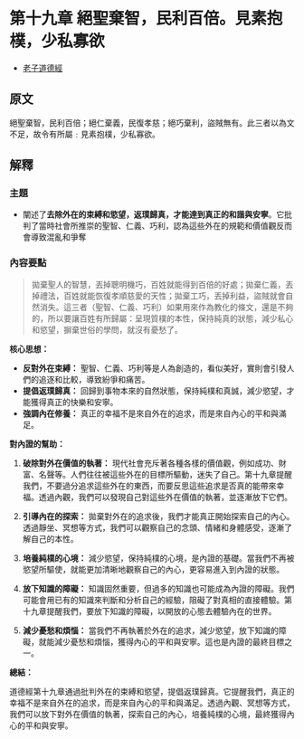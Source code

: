 # 第十九章 絕聖棄智，民利百倍。見素抱樸，少私寡欲

- [老子道德經](https://www.daodejing.org/)

## 原文
絕聖棄智，民利百倍；絕仁棄義，民復孝慈；絕巧棄利，盜賊無有。此三者以為文不足，故令有所屬﹕見素抱樸，少私寡欲。 

## 解釋
### 主題
- 闡述了**去除外在的束縛和慾望，返璞歸真，才能達到真正的和諧與安寧**。它批判了當時社會所推崇的聖智、仁義、巧利，認為這些外在的規範和價值觀反而會導致混亂和爭奪

### 內容要點
> 拋棄聖人的智慧，丟掉聰明機巧，百姓就能得到百倍的好處；拋棄仁義，丟掉禮法，百姓就能恢復孝順慈愛的天性；拋棄工巧，丟掉利益，盜賊就會自然消失。這三者（聖智、仁義、巧利）如果用來作為教化的條文，還是不夠的，所以要讓百姓有所歸屬：呈現質樸的本性，保持純真的狀態，減少私心和慾望，摒棄世俗的學問，就沒有憂愁了。

**核心思想：**

*   **反對外在束縛：** 聖智、仁義、巧利等是人為創造的，看似美好，實則會引發人們的追逐和比較，導致紛爭和痛苦。
*   **提倡返璞歸真：** 回歸到事物本來的自然狀態，保持純樸和真誠，減少慾望，才能獲得真正的快樂和安寧。
*   **強調內在修養：** 真正的幸福不是來自外在的追求，而是來自內心的平和與滿足。

**對內證的幫助：**
1.  **破除對外在價值的執著：** 現代社會充斥著各種各樣的價值觀，例如成功、財富、名聲等。人們往往被這些外在的目標所驅動，迷失了自己。第十九章提醒我們，不要過分追求這些外在的東西，而要反思這些追求是否真的能帶來幸福。透過內觀，我們可以發現自己對這些外在價值的執著，並逐漸放下它們。

2.  **引導內在的探索：** 拋棄對外在的追求後，我們才能真正開始探索自己的內心。透過靜坐、冥想等方式，我們可以觀察自己的念頭、情緒和身體感受，逐漸了解自己的本性。

3.  **培養純樸的心境：** 減少慾望，保持純樸的心境，是內證的基礎。當我們不再被慾望所驅使，就能更加清晰地觀察自己的內心，更容易進入到內證的狀態。

4.  **放下知識的障礙：** 知識固然重要，但過多的知識也可能成為內證的障礙。我們可能會用已有的知識來判斷和分析自己的經驗，阻礙了對真相的直接體驗。第十九章提醒我們，要放下知識的障礙，以開放的心態去體驗內在的世界。

5.  **減少憂愁和煩惱：** 當我們不再執著於外在的追求，減少慾望，放下知識的障礙，就能減少憂愁和煩惱，獲得內心的平和與安寧。這也是內證的最終目標之一。

**總結：**

道德經第十九章通過批判外在的束縛和慾望，提倡返璞歸真。它提醒我們，真正的幸福不是來自外在的追求，而是來自內心的平和與滿足。透過內觀、冥想等方式，我們可以放下對外在價值的執著，探索自己的內心，培養純樸的心境，最終獲得內心的平和與安寧。